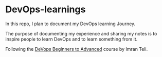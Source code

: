 # DevOps-learnings
In this repo, I plan to document my DevOps learning Journey.

The purpose of documenting my experience and sharing my notes is to inspire people to learn DevOps and to learn something from it.

Following the [DeVops Beginners to Advanced](https://www.udemy.com/course/decodingdevops/) course by Imran Teli.

